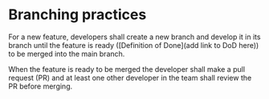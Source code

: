 # Branching practices
For a new feature, developers shall create a new branch and develop it in its branch until the feature is ready ([Definition of Done](add link to DoD here)) to be merged into the main branch.

When the feature is ready to be merged the developer shall make a pull request (PR) and at least one other developer in the team shall review the PR before merging.
